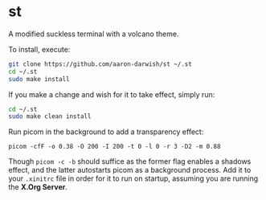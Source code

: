 # st
A modified suckless terminal with a volcano theme.

To install, execute:
```bash
git clone https://github.com/aaron-darwish/st ~/.st
cd ~/.st
sudo make install
```
If you make a change and wish for it to take effect, simply run:
```bash
cd ~/.st
sudo make clean install
```

Run picom in the background to add a transparency effect:
```console
picom -cfF -o 0.38 -O 200 -I 200 -t 0 -l 0 -r 3 -D2 -m 0.88
```
Though `picom -c -b` should suffice as the former flag enables a shadows effect, and the latter autostarts picom as a background process.
Add it to your `.xinitrc` file in order for it to run on startup, assuming you are running the **X.Org Server**.
